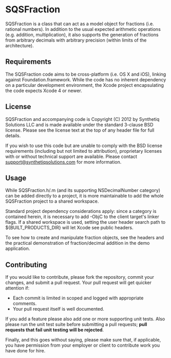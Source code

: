 SQSFraction
===========

SQSFraction is a class that can act as a model object for fractions (i.e. rational
numbers). In addition to the usual expected arithmetic operations (e.g. addition,
multiplication), it also supports the generation of fractions from arbitrary decimals with
arbitrary precision (within limits of the architecture).


Requirements
------------

The SQSFraction code aims to be cross-platform (i.e. OS X and iOS), linking against
Foundation.framework.  While the code has no inherent dependency on a particular 
development environment, the Xcode project encapsulating the code expects Xcode 4 or 
newer.

License
-------

SQSFraction and accompanying code is Copyright (C) 2012 by Synthetiq Solutions LLC and is
made available under the standard 3-clause BSD license.  Please see the license text at 
the top of any header file for full details.

If you wish to use this code but are unable to comply with the BSD license requirements
(including but not limited to attribution), proprietary licenses with or without technical
support are available.  Please contact [support@synthetiqsolutions.com][mailto] for more
information.

Usage
-----

While SQSFraction.h/.m (and its supporting NSDecimalNumber category) can be added
directly to a project, it is more maintainable to add the whole SQSFraction project
to a shared workspace.

Standard project dependency considerations apply: since a category is contained herein, it
is necessary to add -ObjC to the client target's linker flags.  If a shared workspace is
used, setting the user header search path to ${BUILT\_PRODUCTS\_DIR} will let Xcode see
public headers.

To see how to create and manipulate fraction objects, see the headers and the practical
demonstration of fraction/decimal addition in the demo application.

Contributing
------------

If you would like to contribute, please fork the repository, commit your changes, and
submit a pull request.  Your pull request will get quicker attention if:

 * Each commit is limited in scoped and logged with appropriate comments.
 * Your pull request itself is well documented.
 
If you add a feature please also add one or more supporting unit tests.  Also please run
the unit test suite before submitting a pull requests; **pull requests that fail unit
testing will be rejected**.

Finally, and this goes without saying, please make sure that, if applicable, you have
permission from your employer or client to contribute work you have done for hire.

[mailto]: mailto:support@synthetiqsolutions.com?subject=SQSMetricFormatter%20license